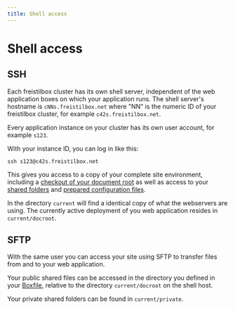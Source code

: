 ```yaml
---
title: Shell access
---
```


# Shell access

## SSH

Each freistilbox cluster has its own shell server, independent of the web application boxes on which your application runs. The shell server's hostname is `cNNs.freistilbox.net` where "NN" is the numeric ID of your freistilbox cluster, for example `c42s.freistilbox.net`.

Every application instance on your cluster has its own user account, for example `s123`.

With your instance ID, you can log in like this:

    ssh s123@c42s.freistilbox.net

This gives you access to a copy of your complete site environment, including a [checkout of your document root](/basics/filesystem/) as well as access to your [shared folders](/basics/boxfile/) and [prepared configuration files](/basics/includes/).

In the directory `current` will find a identical copy of what the webservers are using. The currently active deployment of you web application resides in `current/docroot`.


## SFTP

With the same user you can access your site using SFTP to transfer files from and to your web application.

Your public shared files can be accessed in the directory you defined in your [Boxfile](/basics/boxfile/), relative to the directory `current/docroot` on the shell host.

Your private shared folders can be found in `current/private`.
